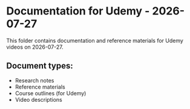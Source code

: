 # Documentation for Udemy - 2026-07-27

This folder contains documentation and reference materials for Udemy videos on 2026-07-27.

## Document types:
- Research notes
- Reference materials
- Course outlines (for Udemy)
- Video descriptions
